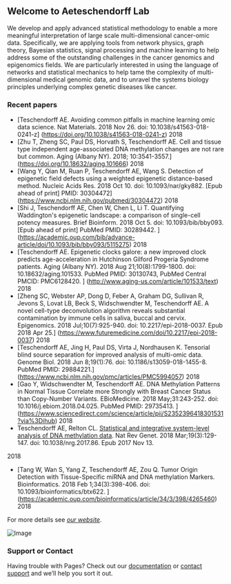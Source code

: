 ## Welcome to Aeteschendorff Lab

We develop and apply advanced statistical methodology to enable a more meaningful interpretation of large scale multi-dimensional cancer-omic data. Specifically, we are applying tools from network physics, graph theory, Bayesian statistics, signal processing and machine learning to help address some of the outstanding challenges in the cancer genomics and epigenomics fields. We are particularly interested in using the language of networks and statistical mechanics to help tame the complexity of multi-dimensional medical genomic data, and to unravel the systems biology principles underlying complex genetic diseases like cancer.



### Recent papers

* [Teschendorff AE. Avoiding common pitfalls in machine learning omic data science. Nat Materials. 2018 Nov 26. doi: 10.1038/s41563-018-0241-z]
(https://doi.org/10.1038/s41563-018-0241-z)
2018
* [Zhu T, Zheng SC, Paul DS, Horvath S, Teschendorff AE. Cell and tissue type independent age-associated DNA methylation changes are not rare but common. Aging (Albany NY). 2018; 10:3541-3557.]
(https://doi.org/10.18632/aging.101666)
2018
* [Wang Y, Qian M, Ruan P, Teschendorff AE, Wang S. Detection of epigenetic field defects using a weighted epigenetic distance-based method. Nucleic Acids Res. 2018 Oct 10. doi: 10.1093/nar/gky882. [Epub ahead of print] PMID: 30304472] 
(https://www.ncbi.nlm.nih.gov/pubmed/30304472)
2018
* [Shi J, Teschendorff AE, Chen W, Chen L, Li T. Quantifying Waddington's epigenetic landscape: a comparison of single-cell potency measures. Brief Bioinform. 2018 Oct 5. doi: 10.1093/bib/bby093. [Epub ahead of print] PubMed PMID: 30289442. ]
(https://academic.oup.com/bib/advance-article/doi/10.1093/bib/bby093/5115275)
2018
* [Teschendorff AE. Epigenetic clocks galore: a new improved clock predicts age-acceleration in Hutchinson Gilford Progeria Syndrome patients. Aging (Albany  NY). 2018 Aug 21;10(8):1799-1800. doi: 10.18632/aging.101533. PubMed PMID: 30130743, PubMed Central PMCID: PMC6128420. ]
(http://www.aging-us.com/article/101533/text)
2018
* [Zheng SC, Webster AP, Dong D, Feber A, Graham DG, Sullivan R, Jevons S, Lovat LB, Beck S, Widschwendter M, Teschendorff AE. A novel cell-type deconvolution algorithm reveals substantial contamination by immune cells in saliva, buccal and cervix. Epigenomics. 2018 Jul;10(7):925-940. doi: 10.2217/epi-2018-0037. Epub 2018 Apr 25.]
(https://www.futuremedicine.com/doi/10.2217/epi-2018-0037)
2018
* [Teschendorff AE, Jing H, Paul DS, Virta J, Nordhausen K. Tensorial blind source separation for improved analysis of multi-omic data. Genome Biol. 2018 Jun 8;19(1):76. doi: 10.1186/s13059-018-1455-8. PubMed PMID: 29884221.]
(https://www.ncbi.nlm.nih.gov/pmc/articles/PMC5994057)
2018
* [Gao Y, Widschwendter M, Teschendorff AE. DNA Methylation Patterns in Normal Tissue Correlate more Strongly with Breast Cancer Status than Copy-Number Variants. EBioMedicine. 2018 May;31:243-252. doi: 10.1016/j.ebiom.2018.04.025. PubMed PMID: 29735413. ]
(https://www.sciencedirect.com/science/article/pii/S2352396418301531?via%3Dihub)
2018
* Teschendorff AE, Relton CL. [Statistical and integrative system-level analysis of DNA methylation data](https://www.nature.com/articles/nrg.2017.86). Nat Rev Genet. 2018 Mar;19(3):129-147. doi: 10.1038/nrg.2017.86. Epub 2017 Nov 13. 

2018
* [Tang W, Wan S, Yang Z, Teschendorff AE, Zou Q. Tumor Origin Detection with Tissue-Specific miRNA and DNA methylation Markers. Bioinformatics. 2018 Feb 1;34(3):398-406. doi: 10.1093/bioinformatics/btx622. ]
(https://academic.oup.com/bioinformatics/article/34/3/398/4265460)
2018


For more details see [_our website_](http://www.picb.ac.cn/compsysg/index.php).


![Image](http://www.picb.ac.cn/compsysg/Main/pic_3.png)


### Support or Contact

Having trouble with Pages? Check out our [documentation](https://help.github.com/categories/github-pages-basics/) or [contact support](https://github.com/contact) and we’ll help you sort it out.
